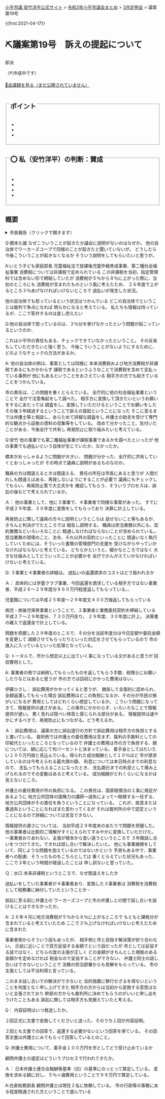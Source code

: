 <p class="breadcrumbs"><a href="https://yasutakeyohei.com/">小平市議 安竹洋平公式サイト</a> > <a href="../index.md">令和3年小平市議会まとめ</a> > <a href="./index.md">3月定例会</a> > 議案第19号</p>

{{first:2021-04-17}}

# ⛏️議案第19号　訴えの提起について

<i class="fa fa-gavel" aria-hidden="true"></i> 即決

（⛏️作成中です）

<p class="read-kaigiroku"><a href="">📄会議録を見る（まだ公開されていません）</a></p>

<fieldset class="point">
  <legend>
    <h2> ポイント </h2>
  </legend>
  <ul>
    <li class="chk"></li>
    <li class="chk"></li>
    <li class="chk"></li>
  </ul>
</fieldset>

<fieldset class="sanpi">
  <legend>
    <h2>⭕️ 私（安竹洋平）の判断：賛成 </h2>
  </legend>
  <ul>
    <li></li>
    <li class="ng"></li>
    <li class="ng"></li>
    <li class="ng"></li>
  </ul>
</fieldset>

## 概要

<details>
<summary>市長報告（クリックで開きます）</summary>

> 

</details>


Q:橋本久雄
なぜこういうことが起きたか議会に説明がないのはなぜか。
他の自治体でワーカーズコープで同様のことが起きたと聞いていないが。
どうしたら今後こういうことが起きなくなるか
そういう説明をしてもらいたいと思うが。

A:いとう子ども家庭部長
児童福祉法で放課後児童件戦育成事業、第二種社会福祉事業
消費税については非課税で定められている
この非課税を当初、指定管理料では含めない形で締結していたが
消費税が５％から８％に上がった際に、当初のところにも
消費税が含まれたものという風に考えたため、
２６年度で上がるところ３％あげなければいけないところで
過払いが発生した状況。

他の自治体でも怒っているという状況はつかんでいる
どこの自治体でということは裁判で争点になれば
明らかになると考えている。
私たちも情報は持っているが、ここで答弁するのは差し控えたい

Q:他の自治体で怒っているのは、３％分を挙げなかったという問題が起こっているというのか、

これは小平市の責任もある、チェックできていなかったということ。
その反省もしていただきたいと強く思う。
今後こういうことがないようにするために、どのようなチェックの方法があるか。

A:
他の自治体の例は、事案としては同様に
本来消費税および地方消費税が非課税であるにもかかわらず
課税であるというふうなことで消費税を含めて支払っている事例が
他にもあるということをおさえている
相手方の方でも起きていることをつかんでいる。

市の責任は、この問題を重くとらえている。
全庁的に他の社会福祉事業ということで
全庁で注意喚起をして調べた。
相手方に変換して頂きたいというお願いをするにあたっては
調査をし、変換していただけるということでお願いをした
その後３年経過するということで訴えの提起ということになった
そこに至るまでは弁護士等と相談し、あらためて詳細な調査をし
弁護士の助言を受けて専門的な観点から証拠の資料の収集等をしている。
改めて分かったこと、気付いたことがある、今後全庁で共有し
再発防止に取り組みたいと考えている。

Q:安竹
他の事業でも第二種福祉事業が課税事業であるかを調べたといったが
他の事業でも過払いという自体が生じていたか、なかったか。

橋本がおっしゃるように問題が大きい、
問題が分かった、全庁的に共有していくとおっしゃったが
その時点で議員に説明があるものなのか。

職員の方は間違えるときは間違える、
責任の所在は市長にあると思うが
人間だれしも間違えはある、再発しないようにすることが必要で
議員にもチェックしてもらい、再発防止策で大丈夫かを
確認してもらう、そういうプロセスは、訴訟の後などで考えられているか。

Ａ：
他の事業として、他に３事業で、４事業者で同様な事案があった。
すでに平成２９年度、３０年度に変換をしてもらっており
決算に計上している。

再発防止に関して議員の方々に説明というところは
話せないこと等もあるが、きちんと判決がでたところでは
報告し説明する。
職員は担当業務以外にも、契約業務などいろいろなことに
精通しなければならないことが求められている。、
担当業務の現場のこと、法令、それ以外の契約といったことに
間違いなく執行していくためには、そういった書簡の管理部門の支援を
受けながらやっていかなければならないと考えている。
どちらかというと、細かなところではなく
大きな仕組みとしてどういったことが必要かを
全庁でかんがえていかなければいけないと考えている。

Q:
３事業と４事業者の詳細は。
過払いの返還請求のコストはどう扱われるか

Ａ：
具体的には学童クラブ事業、今回返還を請求している相手方ではない事業者、平成２６～２９年度分８６０万円程度返してもらっている。、

児童館については平成２５年度～２９年度文４３０万強返してもらっている

病児・病後児保育事業ということで、２事業者と業務委託契約を締結している
平成２７～２９年度分、７３０万円余り。
２９年度、３０年度に計上。
決算書の雑入で返還金で計上している。

問題を把握した２９年度のところで、その分を当該年度分は今日定額や委託金額を変更して
減額させてもらったりといった対応をさせてもらっているので
市の歳入に入っているといった処理となっている。

Q:
トータルで、市から想定以上に出ていく事になっている文があると思うが
回収費用として。

A:
事業者の側では納税してもらったものを返してもらう手数、税理士にお願いしたりなどはあると思うが
市の方では回収にかかった費用はない。

伊藤ひさし：
訴訟費用がかかってくると思うが、
勝訴して全面的に認められ、全額返還してもらった場合
訴訟費用はどこの負担になるか、その分が市民の損がいになるが
費用としてはどれくらい想定しているか。
こういう問題になってきて、情報提供の遅さがある。
この事件にかかわらず、いろいろなことで情報提供が遅い。
悪く見れば隠ぺい体質と感じられる部分がある。
情報提供は速やかにするべきで、再発防止にもつながる。どう考えるか。

Ａ：
訴訟費用は、議案の方に訴訟遂行の方針で訴訟費用は相手方の負担とすると書いている。
裁判例では弁護士の委任費用は含まず、裁判の手数料としての印紙代といったところとなっているので
弁護士の費用は市の方で負担する、額については、額に応じて何パーセントと決まっている。
着手金としてはだいたい１００万円弱と見込んでいる。得られた成功報酬として１０％ほど
市が請求しているのは今考えられる最大限の額、
利息については本日時点までの利息なので、
支払ってもらえることになったとき、
支払期日までの利息として積み上げられるのでその変動はあると考えている。
成功報酬がどれくらいになるかは見えないところ。

弁護士の委任費用が市の負担になる。
この責任は、国家賠償法の１条に規定があるように
地方公共団体の国権力の講師～過失によって～賠償する～任ずる、
地方公共団体がその責任を負うということになっている。
これが、故意または重過失ということになればまた変わってくるが
それは裁判所の中で認定ということになるので詳細については言及できない。

情報提供の遅さについては、
当初平成２９年度末のあたりで問題を把握した。
他の事業者は比較的ご理解がすぐにえられてすみやかに変換していただけた。
一事業者おりあわない、主張が根本から食い違うというところで
３年館話し合いをつづけてきた。できれば話し合いで解決したいと。
他にも事業展開をしていて、同じような問題を抱えているのではないかという
予測もある中で、事業者への配慮、そうったものをこちらとしては
重くとらえていた状況もあった、ここで３年という時間が経過したことは
申し訳ないと思っていた。

Ｑ：水口
本来非課税というところで、なぜ間違えをしたか

過払いをしていた事業者が４事業者あり、変換した３事業者は
消費税を消費税として税務署に納付していたということか・

訴訟に至る前に弁護士の
ワーカーズコープと市の弁護しとの間で話し合いを設けることはできなかったか。

A:
２６年４月に地方消費税が５％から８％に上がるところで
もともと課税分が含まれていると考えていたため
ここで３％上げなければいけないと考えたために含まれた

事業者側からそういう話もあったが、
相手側と市と目指す解決策が折り合わない。
示談に近いことで双方妥協する金額でという話だったが
市としては妥協する話ではなく、どちらの度の主張が正しく
どの金額がきちんとした根拠のある金額かを定めなければ
税金なので妥協することができない、
弁護士同士の話し合いはできないということで
法務の担当部署からも見解をもらっている。
市の主張としては不当利得と言っている。

このまま話し合いでの解決ができないと
法的措置に移行せざるを得ないということを何度となく申し上げてきた
相手方の方からは当初から変換する意思はないと主張されており
幹部の方からも裁判所に決めてもらうのがいいと申し出をうけたこともある
訴訟に関しては相手方も見据えていたと考える。

Q：
内容証明はいつ発送したか。

２回正式に文書で変換してくださいと送った、そのうち１回が内容証明。

２回とも文書での回答で、返還する必要がないという回答を得ている。
その回答文書は弁護士にみてもらって回答しているとのこと。

Q:
弁護士費用について、着手金１００万円を市としてどう受け止めているか

顧問弁護士の選定はどういうプロセスで行われてきたか。

Ａ：
日本弁護士連合会報酬等基準（旧）の基準にのっとって算定している。
変換を求める額に対し、５％＋諸費用ということで９９万円で算定している。

A:白倉総務部長
顧問弁護士は現在２名に依頼している。
市の行政等の事務にある程度精通された方ということで選んでいる



